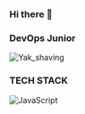 ### Hi there 👋

### DevOps Junior

![Yak_shaving](https://user-images.githubusercontent.com/98450173/170815016-69ef394d-5b84-4f6b-afd0-a836f1f1a836.jpg)


### TECH STACK

![JavaScript](https://img.shields.io/badge/-JavaScript-yellow/?style=flat-square&logo=appveyor)



<!-- ![Node.js](https://img.shields.io/badge)
![AWS]()
![Mysql]()
![Docker]()
![Terraform]()
![Kubernetes]()
![Python]()
 -->





<!--
**devopskims/devopskims** is a ✨ _special_ ✨ repository because its `README.md` (this file) appears on your GitHub profile.

Here are some ideas to get you started:

- 🔭 I’m currently working on ...
- 🌱 I’m currently learning ...
- 👯 I’m looking to collaborate on ...
- 🤔 I’m looking for help with ...
- 💬 Ask me about ...
- 📫 How to reach me: ...
- 😄 Pronouns: ...
- ⚡ Fun fact: ...
-->
